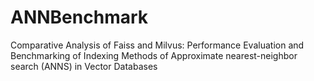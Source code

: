 # ANNBenchmark
Comparative Analysis of Faiss and Milvus: Performance Evaluation and Benchmarking of Indexing Methods of Approximate nearest-neighbor search (ANNS) in Vector Databases 
